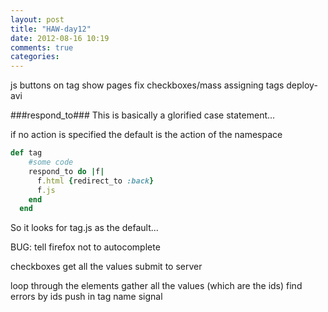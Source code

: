 ```yaml
---
layout: post
title: "HAW-day12"
date: 2012-08-16 10:19
comments: true
categories: 
---
```


js buttons on tag show pages
fix checkboxes/mass assigning tags
deploy- avi

###respond_to###
This is basically a glorified case statement...

if no action is specified the default is the action of the namespace
```ruby
def tag
    #some code
    respond_to do |f|
      f.html {redirect_to :back}
      f.js
    end
  end
```
So it looks for tag.js as the default...

BUG:
tell firefox not to autocomplete


checkboxes
get all the values
submit to server


loop through the elements
gather all the values (which are the ids)
find errors by ids
push in tag name signal